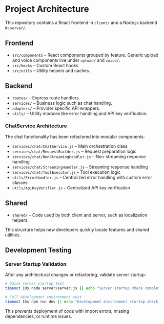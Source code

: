 # Project Architecture

This repository contains a React frontend in `client/` and a Node.js backend in `server/`.

## Frontend

- `src/components` – React components grouped by feature. Generic upload and voice components live under `upload/` and `voice/`.
- `src/hooks` – Custom React hooks.
- `src/utils` – Utility helpers and caches.

## Backend

- `routes/` – Express route handlers.
- `services/` – Business logic such as chat handling.
- `adapters/` – Provider specific API wrappers.
- `utils/` – Utility modules like error handling and API key verification.

### ChatService Architecture

The chat functionality has been refactored into modular components:

- `services/chat/ChatService.js` – Main orchestration class
- `services/chat/RequestBuilder.js` – Request preparation logic
- `services/chat/NonStreamingHandler.js` – Non-streaming response handling
- `services/chat/StreamingHandler.js` – Streaming response handling
- `services/chat/ToolExecutor.js` – Tool execution logic
- `utils/ErrorHandler.js` – Centralized error handling with custom error classes
- `utils/ApiKeyVerifier.js` – Centralized API key verification

## Shared

- `shared/` – Code used by both client and server, such as localization helpers.

This structure helps new developers quickly locate features and shared utilities.

## Development Testing

### Server Startup Validation

After any architectural changes or refactoring, validate server startup:

```bash
# Quick server startup test
timeout 10s node server/server.js || echo "Server startup check completed"

# Full development environment test
timeout 15s npm run dev || echo "Development environment startup check completed"
```

This prevents deployment of code with import errors, missing dependencies, or runtime issues.
